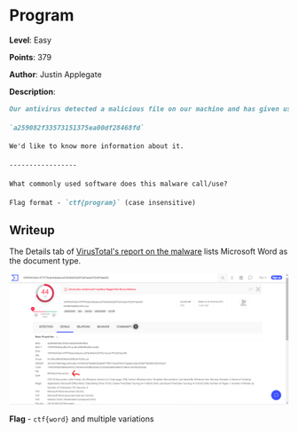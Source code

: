 # Program
**Level**: Easy

**Points**: 379

**Author**: Justin Applegate

**Description**:
```markdown
Our antivirus detected a malicious file on our machine and has given us the hash:

`a259082f33573151375ea00df28468fd`

We'd like to know more information about it. 

-----------------

What commonly used software does this malware call/use?

Flag format - `ctf{program}` (case insensitive)
```

## Writeup
The Details tab of [VirusTotal's report on the malware](https://www.virustotal.com/gui/file/129f0947a54c1f77f776da144babce4736184bf2d2972ef1aa2e7f22491ded05/details) lists Microsoft Word as the document type.

![](solution.png)

**Flag** - `ctf{word}` and multiple variations